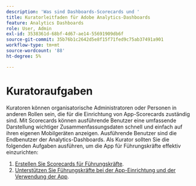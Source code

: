 ```yaml
---
description: 'Was sind Dashboards-Scorecards und '
title: Kuratorleitfaden für Adobe Analytics-Dashboards
feature: Analytics Dashboards
role: User, Admin
exl-id: 3538361d-68bf-4d67-ae14-55691909db6f
source-git-commit: 35b76b1c2642d5e8f15f71fed9c75ab37491a901
workflow-type: tm+mt
source-wordcount: '88'
ht-degree: 5%

---
```


# Kuratoraufgaben

Kuratoren können organisatorische Administratoren oder Personen in anderen Rollen sein, die für die Einrichtung von App-Scorecards zuständig sind. Mit Scorecards können ausführende Benutzer eine umfassende Darstellung wichtiger Zusammenfassungsdaten schnell und einfach auf ihren eigenen Mobilgeräten anzeigen. Ausführende Benutzer sind die Endbenutzer der Analytics-Dashboards. Als Kurator sollten Sie die folgenden Aufgaben ausführen, um die App für Führungskräfte effektiv einzurichten:

1. [Erstellen Sie Scorecards für Führungskräfte](/help/mobile-app/create-scorecard.md).
1. [Unterstützen Sie Führungskräfte bei der App-Einrichtung und der Verwendung der App](/help/mobile-app/set-up-execs.md).
